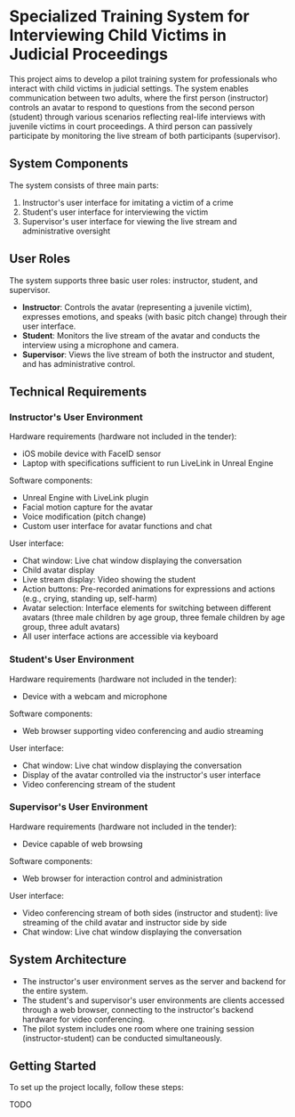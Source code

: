 # Specialized Training System for Interviewing Child Victims in Judicial Proceedings

This project aims to develop a pilot training system for professionals who interact with child victims in judicial settings. The system enables communication between two adults, where the first person (instructor) controls an avatar to respond to questions from the second person (student) through various scenarios reflecting real-life interviews with juvenile victims in court proceedings. A third person can passively participate by monitoring the live stream of both participants (supervisor).

## System Components

The system consists of three main parts:

1. Instructor's user interface for imitating a victim of a crime
2. Student's user interface for interviewing the victim
3. Supervisor's user interface for viewing the live stream and administrative oversight

## User Roles

The system supports three basic user roles: instructor, student, and supervisor.

- **Instructor**: Controls the avatar (representing a juvenile victim), expresses emotions, and speaks (with basic pitch change) through their user interface.
- **Student**: Monitors the live stream of the avatar and conducts the interview using a microphone and camera.
- **Supervisor**: Views the live stream of both the instructor and student, and has administrative control.

## Technical Requirements

### Instructor's User Environment

Hardware requirements (hardware not included in the tender):
- iOS mobile device with FaceID sensor
- Laptop with specifications sufficient to run LiveLink in Unreal Engine

Software components:
- Unreal Engine with LiveLink plugin
- Facial motion capture for the avatar
- Voice modification (pitch change)
- Custom user interface for avatar functions and chat

User interface:
- Chat window: Live chat window displaying the conversation
- Child avatar display
- Live stream display: Video showing the student
- Action buttons: Pre-recorded animations for expressions and actions (e.g., crying, standing up, self-harm)
- Avatar selection: Interface elements for switching between different avatars (three male children by age group, three female children by age group, three adult avatars)
- All user interface actions are accessible via keyboard

### Student's User Environment

Hardware requirements (hardware not included in the tender):
- Device with a webcam and microphone

Software components:
- Web browser supporting video conferencing and audio streaming

User interface:
- Chat window: Live chat window displaying the conversation
- Display of the avatar controlled via the instructor's user interface
- Video conferencing stream of the student

### Supervisor's User Environment

Hardware requirements (hardware not included in the tender):
- Device capable of web browsing

Software components:
- Web browser for interaction control and administration

User interface:
- Video conferencing stream of both sides (instructor and student): live streaming of the child avatar and instructor side by side
- Chat window: Live chat window displaying the conversation

## System Architecture

- The instructor's user environment serves as the server and backend for the entire system.
- The student's and supervisor's user environments are clients accessed through a web browser, connecting to the instructor's backend hardware for video conferencing.
- The pilot system includes one room where one training session (instructor-student) can be conducted simultaneously.

## Getting Started

To set up the project locally, follow these steps:

TODO